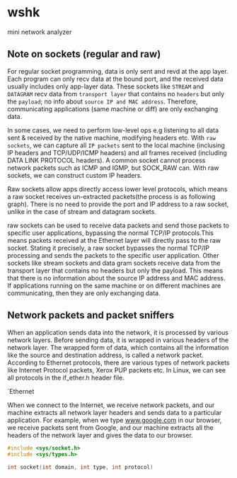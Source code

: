 # wshk
mini network analyzer

## Note on sockets (regular and raw)

For regular socket programming, data is only sent and revd at the app layer. Each program can only recv data at the bound port, and the received data usually includes only app-layer data.
These sockets like `STREAM` and `DATAGRAM` recv data from `transport layer` that contains no `headers` but only the `payload`; no info about `source IP and MAC address`. Therefore, communicating applications (same machine or diff) are only exchanging data.

In some cases, we need to perform low-level ops e.g listening to all data sent & received by the native machine, modifying headers etc. With `raw sockets`, we can capture all `IP packets` sent to the local machine (inclusing IP headers and TCP/UDP/ICMP headers) and all frames received (including DATA LINK PROTOCOL headers). A common socket cannot process network packets such as ICMP and IGMP, but SOCK_RAW can. With raw sockets, we can construct custom IP headers.

Raw sockets allow apps directly access lower level protocols, which means a raw socket receives un-extracted packets(the process is as following graph). There is no need to provide the port and IP address to a raw socket, unlike in the case of stream and datagram sockets.

raw sockets can be used to receive data packets and send those packets to specific user applications, bypassing the normal TCP/IP protocols.This means packets received at the Ethernet layer will directly pass to the raw socket. Stating it precisely, a raw socket bypasses the normal TCP/IP processing and sends the packets to the specific user application. Other sockets like stream sockets and data gram sockets receive data from the transport layer that contains no headers but only the payload. This means that there is no information about the source IP address and MAC address. If applications running on the same machine or on different machines are communicating, then they are only exchanging data.

## Network packets and packet sniffers

When an application sends data into the network, it is processed by various network layers. Before sending data, it is wrapped in various headers of the network layer. The wrapped form of data, which contains all the information like the source and destination address, is called a network packet. According to Ethernet protocols, there are various types of network packets like Internet Protocol packets, Xerox PUP packets etc. In Linux, we can see all protocols in the if_ether.h header file.

`Ethernet

When we connect to the Internet, we receive network packets, and our machine extracts all network layer headers and sends data to a particular application. For example, when we type www.google.com in our browser, we receive packets sent from Google, and our machine extracts all the headers of the network layer and gives the data to our browser.

```c
#include <sys/socket.h>
#include <sys/types.h>

int socket(int domain, int type, int protocol)
```
